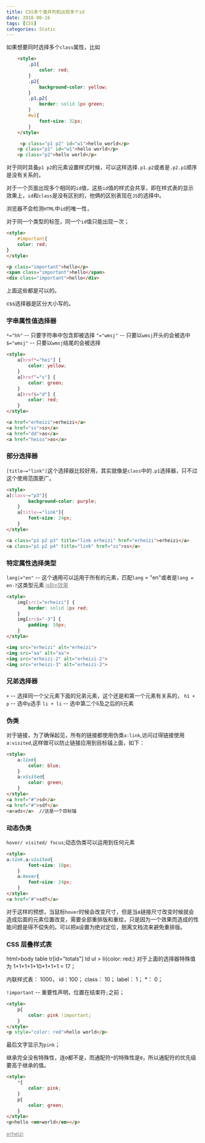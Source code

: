 ```yaml
---
title: CSS多个类并列和出现多个id
date: 2016-06-16
tags: [CSS]
categories: Static
---
```


如果想要同时选择多个`class`属性，比如

```html
    <style>
        .p1{
            color: red;
        }
        .p2{
            background-color: yellow;
        }
        .p1.p2{
            border: solid 1px green;
        }
        #w1{
            font-size: 32px;
        }
    </style>

     <p class="p1 p2" id="w1">hello world</p>
    <p class="p1" id="w1">hello world</p>
    <p class="p2">hello world</p>
```

对于同时具备`p1 p2`的元素设置样式时候，可以这样选择`.p1.p2`或者是`.p2.p1`顺序是没有关系的，

对于一个页面出现多个相同的`id`值，这些`id`值的样式会共享，即在样式表的显示效果上，`id`和`class`是没有区别的，他俩的区别表现在`JS`的选择中。

浏览器不会检测`HTML`中`id`的唯一性，

对于同一个类型的标签，同一个`id`值只能出现一次；

```html
<style>
    #important{
    color: red;
}
</style>

<p class="important">hello</p>
<span class="important">hello</span>
<div class="important">hello</div>
```

上面这些都是可以的。

css选择器是区分大小写的。

### 字串属性值选择器

`*="hh"` -- 只要字符串中包含即被选择
`^="wmsj"` -- 只要以`wmsj`开头的会被选中
`$="wmsj"` -- 只要以`wmsj`结尾的会被选择

```html
<style>
    a[href*="hei"] {
        color: yellow;
    }
    a[href^="s"] {
        color: green;
    }
    a[href$="d"] {
        color: red;
    }
</style>

<a href="erheizi">erheizi</a>
<a href="ss">ss</a>
<a href="dd">as</a>
<a href="heiss">as</a>
```


### 部分选择器

`[title~="link"]`这个选择器比较好用，其实就像是`class`中的`.p1`选择器，只不过这个使用范围更广。

```html
<style>
a[class~="p3"]{
        background-color: purple;
    }
    a[title~="link"]{
        font-size: 24px;
    }
</style>

<a class="p1 p2 p3" title="link erheizi" href="erheizi">erheizi</a>
<a class="p1 p2 p4" title="link" href="ss">ss</a>
```

### 特定属性选择类型

`lang|="en"` -- 这个通用可以运用于所有的元素，匹配`lang` = "en"或者是`lang = en-?`这类型元素 [jsBin效果](http://jsbin.com/kafuxay/1/edit?html,css,output)

```html
<style>
    img[src|="erheizi"] {
        border: solid 1px red;
    }
    img[src$="-3"] {
        padding: 10px;
    }
</style>

<img src="erheizi" alt="erheizi">
<img src="aa" alt="aa">
<img src="erheizi-2" alt="erheizi-2">
<img src="erheizi-3" alt="erheizi-2">
```


### 兄弟选择器

`+` -- 选择同一个父元素下面的兄弟元素，这个还是和第一个元素有关系的，
`h1 + p` -- 选中`p`选手
`li + li` -- 选中第二个li及之后的li元素

### 伪类

对于链接，为了确保起见，所有的链接都使用伪类`a:link`,访问过得链接使用`a:visited`,这样做可以防止链接应用到目标锚上面，如下：

```html
<style>
    a:link{
        color: blue;
    }
    a:visited{
        color: green;
    }
</style>
<a href="#">sd</a>
<a href="#">sdf</a>
<a>ads</a>  //这是一个目标锚
```

### 动态伪类
`hover/ visited/ focus`;动态伪类可以运用到任何元素

```html
<style>
a:link,a:visited{
        font-size: 18px;
    }
    a:hover{
        font-size: 24px;
    }
</style>
<a href="#">sdf</a>
```

对于这样的预想，当鼠标`hover`时候会改变尺寸，但是当a链接尺寸改变时候就会造成后面的元素位置改变，需要全部重排版和重绘，只是因为一个效果而造成的性能问题是得不偿失的。可以把a设置为绝对定位，脱离文档流来避免重排版。

### CSS 层叠样式表

html>body table tr[id="totals"] td ul > li{color: red;}
对于上面的选择器特殊值为 1+1+1+1+10+1+1+1 = 17；

内联样式表： 1000，
id：100；
class： 10；
label： 1；
*： 0；

`!important` -- 重要性声明，位置在结束符`;`之前；

```html
<style>
    p{
        color: pink !important;
    }
</style>
<p style="color: red">hello world</p>
```

最后文字显示为`pink`；

继承完全没有特殊性，连`0`都不是，而通配符`*`的特殊性是`0`，所以通配符的优先级要高于继承的值。

```html
<style>
    *{
        color: pink;
    }
    p{
        color: green;
    }
</style>
<p>hello <em>world</em></p>
```
<style>
    a:link{
        color: gray;
    }
    a:visited{
        color: green;
    }
    a:hover{
        color: purple;
    }
    a:active{
        color: red;
    }
</style>
<a href="www.erheizi.com">erheizi</a>
```

